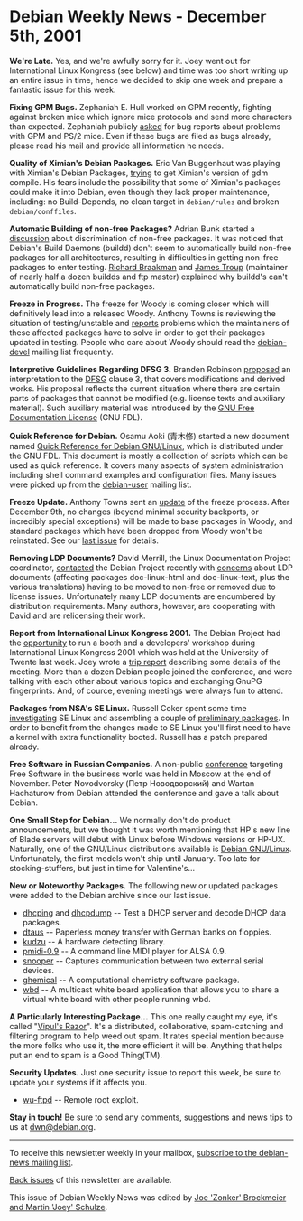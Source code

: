 
Debian Weekly News - December 5th, 2001
=======================================


**We're Late.** Yes, and we're awfully sorry for it.
Joey went out for International Linux Kongress (see below) and time was
too short writing up an entire issue in time, hence we decided to skip
one week and prepare a fantastic issue for this week.


**Fixing GPM Bugs.** Zephaniah E. Hull worked on GPM
recently, fighting against broken mice which ignore mice protocols and
send more characters than expected. Zephaniah publicly [asked](https://lists.debian.org/debian-devel-0111/msg01568.html)
for bug reports about problems with GPM and PS/2 mice. Even if these
bugs are filed as bugs already, please read his mail and provide all
information he needs.


**Quality of Ximian's Debian Packages.** Eric Van
Buggenhaut was playing with Ximian's Debian Packages, [trying](https://lists.debian.org/debian-devel-0111/msg01212.html)
to get Ximian's version of gdm compile. His fears include the
possibility that some of Ximian's packages could make it into Debian,
even though they lack proper maintenance, including: no
Build-Depends, no clean target in `debian/rules` and broken
`debian/conffiles`.


**Automatic Building of non-free Packages?** Adrian Bunk
started a [discussion](https://lists.debian.org/debian-devel-0111/msg01448.html)
about discrimination of non-free packages. It was noticed that
Debian's Build Daemons (buildd) don't seem to automatically build
non-free packages for all architectures, resulting in difficulties in
getting non-free packages to enter testing. [Richard
Braakman](https://lists.debian.org/debian-devel-0111/msg01468.html) and [James
Troup](https://lists.debian.org/debian-devel-0111/msg01483.html) (maintainer of nearly half a dozen buildds and ftp master)
explained why buildd's can't automatically build non-free
packages.


**Freeze in Progress.** The freeze for Woody is coming closer
which will definitively lead into a released Woody. Anthony Towns is
reviewing the situation of testing/unstable and [reports](https://lists.debian.org/debian-devel-0111/msg01617.html)
problems which the maintainers of these affected packages have to solve in
order to get their packages updated in testing. People who care about Woody
should read the [debian-devel](https://lists.debian.org/debian-devel/) mailing list
frequently.


**Interpretive Guidelines Regarding DFSG 3.** Branden Robinson
[proposed](https://lists.debian.org/debian-legal-0111/msg00096.html)
an interpretation to the [DFSG](https://www.debian.org/social_contract#guidelines) clause 3, that
covers modifications and derived works. His proposal reflects the current
situation where there are certain parts of packages that cannot be modified (e.g. license texts
and auxiliary material). Such auxiliary material was introduced by the [GNU Free Documentation
License](https://www.gnu.org/copyleft/fdl.html) (GNU FDL).


**Quick Reference for Debian.** Osamu Aoki
(青木修) started a new
document named [Quick Reference
for Debian GNU/Linux](http://qref.sourceforge.net/quick/), which is distributed under the GNU FDL. This
document is mostly a collection of scripts which can be used as quick
reference. It covers many aspects of system administration including shell
command examples and configuration files. Many issues were picked up from the
[debian-user](https://lists.debian.org/debian-user/) mailing
list.


**Freeze Update.** Anthony Towns sent an [update](https://lists.debian.org/debian-devel-announce-0111/msg00016.html)
of the freeze process. After December 9th, no changes (beyond minimal security
backports, or incredibly special exceptions) will be made to base packages in
Woody, and standard packages which have been dropped from Woody
won't be reinstated. See our [last issue](https://www.debian.org/News/weekly/2001/31/) for details.


**Removing LDP Documents?** David Merrill, the Linux
Documentation Project coordinator, [contacted](https://lists.debian.org/debian-legal-0112/msg00052.html)
the Debian Project recently with [concerns](https://tldp.org/ldpwn/ldpwn-2001-12-04.html) about LDP
documents (affecting packages doc-linux-html and doc-linux-text, plus the
various translations) having to be moved to non-free or removed due to license
issues. Unfortunately many LDP documents are encumbered by distribution
requirements. Many authors, however, are cooperating with David and are
relicensing their work.


**Report from International Linux Kongress 2001.** The Debian
Project had the [opportunity](https://www.debian.org/events/2001/1128-linuxkongress) to
run a booth and a developers' workshop during International Linux Kongress 2001
which was held at the University of Twente last week. Joey wrote a [trip report](http://www.infodrom.org/Debian/events/LinuxKongress2001/report.html) describing some details of the meeting. More than a dozen
Debian people joined the conference, and were talking with each other about
various topics and exchanging GnuPG fingerprints. And, of cource, evening
meetings were always fun to attend.


**Packages from NSA's SE Linux.** Russell Coker spent some
time [investigating](https://lists.debian.org/debian-devel-0111/msg01761.html) SE Linux and assembling a couple of [preliminary packages](http://www.coker.com.au/selinux/). In order to
benefit from the changes made to SE Linux you'll first need to have a kernel
with extra functionality booted. Russell has a patch prepared already. 


**Free Software in Russian Companies.** A non-public [conference](https://www.debian.org/events/2001/1128-business)
targeting Free Software in the business world was held in Moscow at the end of
November. Peter Novodvorsky
(Петр Новодворский) and Wartan Hachaturow from Debian attended the
conference and gave a talk about Debian.


**One Small Step for Debian...** We normally don't do
product announcements, but we thought it was worth mentioning that HP's
new line of Blade servers will debut with Linux before Windows versions
or HP-UX. Naturally, one of the GNU/Linux distributions available is
[Debian GNU/Linux](http://www.theregister.co.uk/content/53/23178.html).
Unfortunately, the first models won't ship until January. Too late for
stocking-stuffers, but just in time for Valentine's...


**New or Noteworthy Packages.** The following new or
updated packages were added to the Debian archive since our last
issue.


* [dhcping](https://packages.debian.org/unstable/admin/dhcping) and
 [dhcpdump](https://packages.debian.org/unstable/admin/dhcpdump)
-- Test a DHCP server and decode DHCP data packages.
* [dtaus](https://packages.debian.org/unstable/misc/dtaus)
-- Paperless money transfer with German banks on floppies.
* [kudzu](https://packages.debian.org/unstable/misc/kudzu)
-- A hardware detecting library.
* [pmidi-0.9](https://packages.debian.org/unstable/sound/pmidi-0.9)
-- A command line MIDI player for ALSA 0.9.
* [snooper](https://packages.debian.org/unstable/comm/snooper)
-- Captures communication between two external serial devices.
* [ghemical](https://packages.debian.org/unstable/science/ghemical)
-- A computational chemistry software package.
* [wbd](https://packages.debian.org/unstable/net/wbd) --
A multicast white board application that allows you to share a virtual white board with other people running wbd.


**A Particularly Interesting Package...** This one really
caught my eye, it's called "[Vipul's Razor](https://packages.debian.org/unstable/mail/razor)".
It's a distributed, collaborative, spam-catching and filtering program to
help weed out spam. It rates special mention because the more folks who
use it, the more efficient it will be. Anything that helps put an end to
spam is a Good Thing(TM).


**Security Updates.** Just one security issue to report
this week, be sure to update your systems if it affects you.



* [wu-ftpd](https://www.debian.org/security/2001/dsa-087) --
 Remote root exploit.


**Stay in touch!** Be sure to send any comments, suggestions
and news tips to us at [dwn@debian.org](mailto:dwn@debian.org).




---



 To receive this newsletter weekly in your mailbox, [subscribe to the debian-news mailing list](https://lists.debian.org/debian-news/).



[Back issues](https://www.debian.org/News/weekly/) of this newsletter are available.



This issue of Debian Weekly News was edited by [Joe 'Zonker' Brockmeier and Martin 'Joey' Schulze](mailto:dwn@debian.org).




